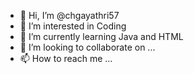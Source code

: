 - 👋 Hi, I’m @chgayathri57
- 👀 I’m interested in Coding
- 🌱 I’m currently learning Java and HTML
- 💞️ I’m looking to collaborate on ...
- 📫 How to reach me ...

<!---
chgayathri57/chgayathri57 is a ✨ special ✨ repository because its `README.md` (this file) appears on your GitHub profile.
You can click the Preview link to take a look at your changes.
--->
